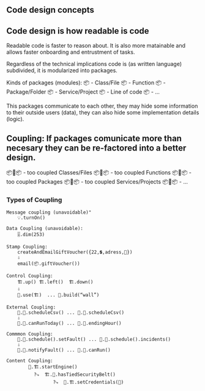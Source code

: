 ## Code design concepts

## Code design is how readable is code 

Readable code is faster to reason about. It is also more matainable and allows faster onboarding and entrustment of tasks.

Regardless of the technical implications code is (as written language) subdivided, it is modularized into packages.

Kinds of packages (modules):
📦 - Class/File
📦 - Function
📦 - Package/Folder
📦 - Service/Project
📦 - Line of code
📦 - ...

This packages communicate to each other, they may hide some information to their outside users (data), they can also hide some implementation details (logic). 

##  Coupling: If packages comunicate more than necesary they can be re-factored into a better design.

📦🧶📦 - too coupled Classes/Files
📦🧶📦 - too coupled Functions 
📦🧶📦 - too coupled Packages
📦🧶📦 - too coupled Services/Projects
📦🧶📦 - ...


### Types of Coupling
```
Message coupling (unavoidable)"
    💡.turnOn()  

Data Coupling (unavoidable):
    🎚.dim(253)   

Stamp Coupling:
    createAndEmailGiftVoucher({22,💲,adress,🎨}) 
    ⇩              
    email(📦.giftVoucher())  

Control Coupling:
    🏗️.up() 🏗️.left()  🏗️.down()
    ⇩   
    👷.use(🏗️)  ... 👷.build(“wall”) 

External Coupling:
    🚞.🏢.scheduleCsv() ... 🚝.🏢.scheduleCsv()
    ⇩                                               
    🚞.🏣.canRunToday() ... 🚝.🏬.endingHour()            

Commmon Coupling: 
    🚞.🏢.schedule().setFault() ... 🚝.🏢.schedule().incidents() 
    ⇩         
    🚞.🏣.notifyFault() ... 🚝.🏬.canRun() 

Content Coupling:
        👷.🏗️.startEngine() 
          ?⤷  🏗️.👷.hasTiedSecurityBelt()
                 ?⤷  👷.🏗.setCredentials(🔑)
```
